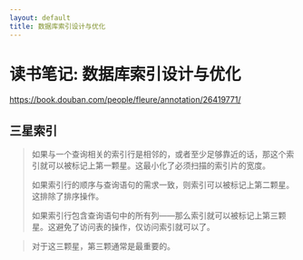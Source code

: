```yaml
---
layout: default
title: 数据库索引设计与优化
---
```


# 读书笔记: 数据库索引设计与优化

<https://book.douban.com/people/fleure/annotation/26419771/>
## 三星索引

> 如果与一个查询相关的索引行是相邻的，或者至少足够靠近的话，那这个索引就可以被标记上第一颗星。这最小化了必须扫描的索引片的宽度。
>
> 如果索引行的顺序与查询语句的需求一致，则索引可以被标记上第二颗星。这排除了排序操作。
>
> 如果索引行包含查询语句中的所有列——那么索引就可以被标记上第三颗星。这避免了访问表的操作，仅访问索引就可以了。
>



> 对于这三颗星，第三颗通常是最重要的。
>
